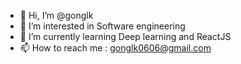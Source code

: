 - 👋 Hi, I’m @gonglk
- 👀 I’m interested in Software engineering
- 🌱 I’m currently learning Deep learning and ReactJS
- 📫 How to reach me : gonglk0606@gmail.com

<!---
gonglk/gonglk is a ✨ special ✨ repository because its `README.md` (this file) appears on your GitHub profile.
You can click the Preview link to take a look at your changes.
--->
